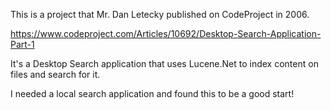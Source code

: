 This is a project that Mr. Dan Letecky published on CodeProject in 2006. 

https://www.codeproject.com/Articles/10692/Desktop-Search-Application-Part-1

It's a Desktop Search application that uses Lucene.Net to index content on files and search for it.

I needed a local search application and found this to be a good start!

